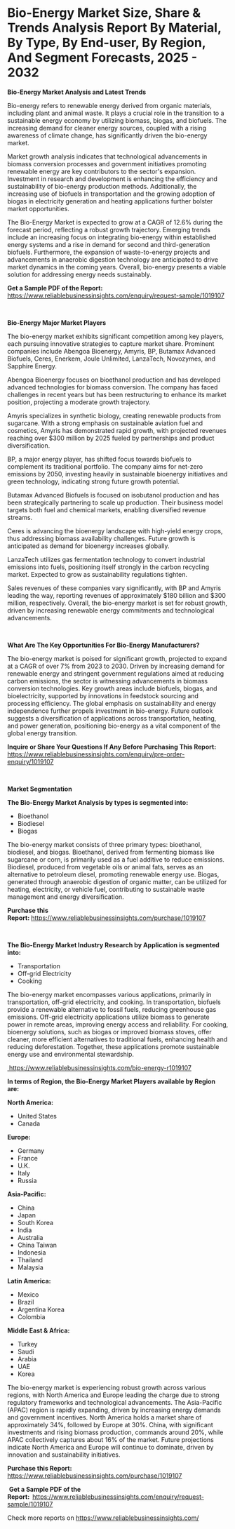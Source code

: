 <p><h1>Bio-Energy Market Size, Share & Trends Analysis Report By Material, By Type, By End-user, By Region, And Segment Forecasts, 2025 - 2032</h1></p><p><strong>Bio-Energy Market Analysis and Latest Trends</strong></p>
<p><p>Bio-energy refers to renewable energy derived from organic materials, including plant and animal waste. It plays a crucial role in the transition to a sustainable energy economy by utilizing biomass, biogas, and biofuels. The increasing demand for cleaner energy sources, coupled with a rising awareness of climate change, has significantly driven the bio-energy market.</p><p>Market growth analysis indicates that technological advancements in biomass conversion processes and government initiatives promoting renewable energy are key contributors to the sector's expansion. Investment in research and development is enhancing the efficiency and sustainability of bio-energy production methods. Additionally, the increasing use of biofuels in transportation and the growing adoption of biogas in electricity generation and heating applications further bolster market opportunities.</p><p>The Bio-Energy Market is expected to grow at a CAGR of 12.6% during the forecast period, reflecting a robust growth trajectory. Emerging trends include an increasing focus on integrating bio-energy within established energy systems and a rise in demand for second and third-generation biofuels. Furthermore, the expansion of waste-to-energy projects and advancements in anaerobic digestion technology are anticipated to drive market dynamics in the coming years. Overall, bio-energy presents a viable solution for addressing energy needs sustainably.</p></p>
<p><strong>Get a Sample PDF of the Report:&nbsp;</strong> <a href="https://www.reliablebusinessinsights.com/enquiry/request-sample/1019107?utm_campaign=2757&utm_medium=2&utm_source=Github&utm_content=ia&utm_term=21032025&utm_id=bio-energy">https://www.reliablebusinessinsights.com/enquiry/request-sample/1019107</a></p>
<p>&nbsp;</p>
<p><strong>Bio-Energy Major Market Players</strong></p>
<p><p>The bio-energy market exhibits significant competition among key players, each pursuing innovative strategies to capture market share. Prominent companies include Abengoa Bioenergy, Amyris, BP, Butamax Advanced Biofuels, Ceres, Enerkem, Joule Unlimited, LanzaTech, Novozymes, and Sapphire Energy.</p><p>Abengoa Bioenergy focuses on bioethanol production and has developed advanced technologies for biomass conversion. The company has faced challenges in recent years but has been restructuring to enhance its market position, projecting a moderate growth trajectory.</p><p>Amyris specializes in synthetic biology, creating renewable products from sugarcane. With a strong emphasis on sustainable aviation fuel and cosmetics, Amyris has demonstrated rapid growth, with projected revenues reaching over $300 million by 2025 fueled by partnerships and product diversification.</p><p>BP, a major energy player, has shifted focus towards biofuels to complement its traditional portfolio. The company aims for net-zero emissions by 2050, investing heavily in sustainable bioenergy initiatives and green technology, indicating strong future growth potential.</p><p>Butamax Advanced Biofuels is focused on isobutanol production and has been strategically partnering to scale up production. Their business model targets both fuel and chemical markets, enabling diversified revenue streams.</p><p>Ceres is advancing the bioenergy landscape with high-yield energy crops, thus addressing biomass availability challenges. Future growth is anticipated as demand for bioenergy increases globally.</p><p>LanzaTech utilizes gas fermentation technology to convert industrial emissions into fuels, positioning itself strongly in the carbon recycling market. Expected to grow as sustainability regulations tighten.</p><p>Sales revenues of these companies vary significantly, with BP and Amyris leading the way, reporting revenues of approximately $180 billion and $300 million, respectively. Overall, the bio-energy market is set for robust growth, driven by increasing renewable energy commitments and technological advancements.</p></p>
<p>&nbsp;</p>
<p><strong>What Are The Key Opportunities For Bio-Energy Manufacturers?</strong></p>
<p><p>The bio-energy market is poised for significant growth, projected to expand at a CAGR of over 7% from 2023 to 2030. Driven by increasing demand for renewable energy and stringent government regulations aimed at reducing carbon emissions, the sector is witnessing advancements in biomass conversion technologies. Key growth areas include biofuels, biogas, and bioelectricity, supported by innovations in feedstock sourcing and processing efficiency. The global emphasis on sustainability and energy independence further propels investment in bio-energy. Future outlook suggests a diversification of applications across transportation, heating, and power generation, positioning bio-energy as a vital component of the global energy transition.</p></p>
<p><strong>Inquire or Share Your Questions If Any Before Purchasing This Report:</strong> <a href="https://www.reliablebusinessinsights.com/enquiry/pre-order-enquiry/1019107?utm_campaign=2757&utm_medium=2&utm_source=Github&utm_content=ia&utm_term=21032025&utm_id=bio-energy">https://www.reliablebusinessinsights.com/enquiry/pre-order-enquiry/1019107</a></p>
<p>&nbsp;</p>
<p><strong>Market Segmentation</strong></p>
<p><strong>The Bio-Energy Market Analysis by types is segmented into:</strong></p>
<p><ul><li>Bioethanol</li><li>Biodiesel</li><li>Biogas</li></ul></p>
<p><p>The bio-energy market consists of three primary types: bioethanol, biodiesel, and biogas. Bioethanol, derived from fermenting biomass like sugarcane or corn, is primarily used as a fuel additive to reduce emissions. Biodiesel, produced from vegetable oils or animal fats, serves as an alternative to petroleum diesel, promoting renewable energy use. Biogas, generated through anaerobic digestion of organic matter, can be utilized for heating, electricity, or vehicle fuel, contributing to sustainable waste management and energy diversification.</p></p>
<p><strong>Purchase this Report:&nbsp;</strong><a href="https://www.reliablebusinessinsights.com/purchase/1019107?utm_campaign=2757&utm_medium=2&utm_source=Github&utm_content=ia&utm_term=21032025&utm_id=bio-energy">https://www.reliablebusinessinsights.com/purchase/1019107</a></p>
<p>&nbsp;</p>
<p><strong>The Bio-Energy Market Industry Research by Application is segmented into:</strong></p>
<p><ul><li>Transportation</li><li>Off-grid Electricity</li><li>Cooking</li></ul></p>
<p><p>The bio-energy market encompasses various applications, primarily in transportation, off-grid electricity, and cooking. In transportation, biofuels provide a renewable alternative to fossil fuels, reducing greenhouse gas emissions. Off-grid electricity applications utilize biomass to generate power in remote areas, improving energy access and reliability. For cooking, bioenergy solutions, such as biogas or improved biomass stoves, offer cleaner, more efficient alternatives to traditional fuels, enhancing health and reducing deforestation. Together, these applications promote sustainable energy use and environmental stewardship.</p></p>
<p><a href="https://www.reliablebusinessinsights.com/bio-energy-r1019107?utm_campaign=2757&utm_medium=2&utm_source=Github&utm_content=ia&utm_term=21032025&utm_id=bio-energy">&nbsp;https://www.reliablebusinessinsights.com/bio-energy-r1019107</a></p>
<p><strong>In terms of Region, the Bio-Energy Market Players available by Region are:</strong></p>
<p>
    <p> <strong> North America: </strong>
        <ul>
            <li>United States</li>
            <li>Canada</li>
        </ul>
        </p> 
    <p> <strong> Europe: </strong>
        <ul>
            <li>Germany</li>
            <li>France</li>
            <li>U.K.</li>
            <li>Italy</li>
            <li>Russia</li>
        </ul>
        </p> 
    <p> <strong> Asia-Pacific: </strong>
        <ul>
            <li>China</li>
            <li>Japan</li>
            <li>South Korea</li>
            <li>India</li>
            <li>Australia</li>
            <li>China Taiwan</li>
            <li>Indonesia</li>
            <li>Thailand</li>
            <li>Malaysia</li>
        </ul>
        </p> 
    <p> <strong> Latin America: </strong>
        <ul>
            <li>Mexico</li>
            <li>Brazil</li>
            <li>Argentina Korea</li>
            <li>Colombia</li>
        </ul>
        </p> 
    <p> <strong> Middle East & Africa: </strong>
        <ul>
            <li>Turkey</li>
            <li>Saudi</li>
            <li>Arabia</li>
            <li>UAE</li>
            <li>Korea</li>
        </ul>
    </p>
    </p>
<p><p>The bio-energy market is experiencing robust growth across various regions, with North America and Europe leading the charge due to strong regulatory frameworks and technological advancements. The Asia-Pacific (APAC) region is rapidly expanding, driven by increasing energy demands and government incentives. North America holds a market share of approximately 34%, followed by Europe at 30%. China, with significant investments and rising biomass production, commands around 20%, while APAC collectively captures about 16% of the market. Future projections indicate North America and Europe will continue to dominate, driven by innovation and sustainability initiatives.</p></p>
<p><strong>Purchase this Report: </strong><a href="https://www.reliablebusinessinsights.com/purchase/1019107?utm_campaign=2757&utm_medium=2&utm_source=Github&utm_content=ia&utm_term=21032025&utm_id=bio-energy">https://www.reliablebusinessinsights.com/purchase/1019107</a></p>
<p>&nbsp;<strong>Get a Sample PDF of the Report:&nbsp;&nbsp;</strong><a href="https://www.reliablebusinessinsights.com/enquiry/request-sample/1019107?utm_campaign=2757&utm_medium=2&utm_source=Github&utm_content=ia&utm_term=21032025&utm_id=bio-energy">https://www.reliablebusinessinsights.com/enquiry/request-sample/1019107</a></p>
<p><strong></strong></p>
<p>Check more reports on <a href="https://www.reliablebusinessinsights.com/?utm_campaign=2757&utm_medium=2&utm_source=Github&utm_content=ia&utm_term=21032025&utm_id=bio-energy">https://www.reliablebusinessinsights.com/</a></p>